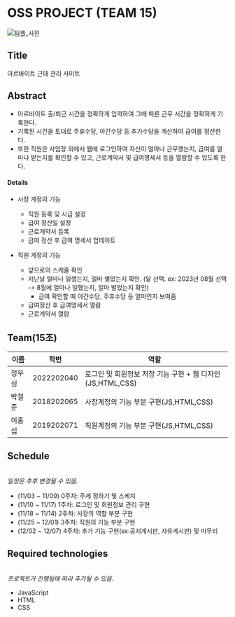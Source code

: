 # OSS PROJECT (TEAM 15) 
![팀플_사진](https://github.com/wo0oo/OpenSW_15/assets/117130749/4c394a12-e1a3-4500-8703-f76a50db146c)

## Title
아르바이트 근태 관리 사이트

## Abstract
* 아르바이트 출/퇴근 시간을 정확하게 입력하여 그에 따른 근무 시간을 정확하게 기록한다.
* 기록된 시간을 토대로 주휴수당, 야간수당 등 추가수당을 계산하여 급여를 정산한다.
* 또한 직원은 사업장 외에서 웹에 로그인하여 자신이 얼마나 근무했는지, 급여를 얼마나 받는지를 확인할 수 있고, 근로계약서 및 급여명세서 등을 열람할 수 있도록 한다.

#### Details
* 사장 계정의 기능
  * 직원 등록 및 시급 설정
  * 급여 정산일 설정
  * 근로계약서 등록
  * 급여 정산 후 급여 명세서 업데이트
  
* 직원 계정의 기능
  * 앞으로의 스케쥴 확인
  * 지난날 얼마나 일했는지, 얼마 벌었는지 확인. (달 선택. ex: 2023년 08월 선택 -> 8월에 얼마나 일했는지, 얼마 벌었는지 확인)
    * 급여 확인할 때 야갼수당, 주휴수당 등 얼마인지 보여줌
  * 급여정산 후 급여명세서 열람
  * 근로계약서 열람

## Team(15조)
이름|학번|역할
---|---|---
정우성|2022202040|로그인 및 회원정보 저장 기능 구현 + 웹 디자인(JS,HTML,CSS)
박철준|2018202065|사장계정의 기능 부분 구현(JS,HTML,CSS)
이홍섭|2019202071|직원계정의 기능 부분 구현(JS,HTML,CSS)

## Schedule
<br />_일정은 추후 변경될 수 있음._
* (11/03 ~ 11/09) 0주차: 주제 정하기 및 스케치
* (11/10 ~ 11/17) 1주차: 로그인 및 회원정보 관리 구현
* (11/18 ~ 11/14) 2주차: 사장의 역할 부분 구현
* (11/25 ~ 12/01) 3주차: 직원의 기능 부분 구현
* (12/02 ~ 12/07) 4주차: 추가 기능 구현(ex:공지게시판, 자유게시판) 및 마무리


## Required technologies
<br />_프로젝트가 진행됨에 따라 추가될 수 있음._
* JavaScript
* HTML
* CSS
